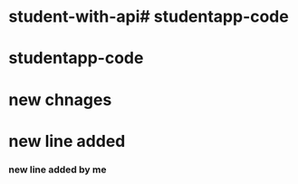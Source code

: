 # student-with-api# studentapp-code
# studentapp-code
# new chnages
# new line added
### new line added by me 
